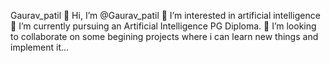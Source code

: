 Gaurav_patil
👋 Hi, I’m @Gaurav_patil
👀 I’m interested in artificial intelligence
🌱 I’m currently pursuing an Artificial Intelligence PG Diploma.
💞️ I’m looking to collaborate on some begining projects where i can learn new things and implement it...
